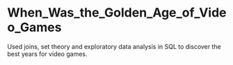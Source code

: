 # When_Was_the_Golden_Age_of_Video_Games
Used joins, set theory and exploratory data analysis in SQL to discover the best years for video games.
